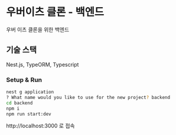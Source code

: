 # 우버이츠 클론 - 백엔드

우버 이츠 클론을 위한 백엔드

## 기술 스택
Nest.js, TypeORM, Typescript

### Setup & Run
```bash
nest g application
? What name would you like to use for the new project? backend
cd backend
npm i
npm run start:dev
```
http://localhost:3000 로 접속
